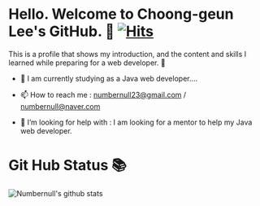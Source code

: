 # Hello. Welcome to Choong-geun Lee's GitHub. :rocket: [![Hits](https://hits.seeyoufarm.com/api/count/incr/badge.svg?url=https%3A%2F%2Fgithub.com%2Fnumbernull%2Fhit-counter&count_bg=%2379C83D&title_bg=%23A80D0D&icon=&icon_color=%23E7E7E7&title=hits&edge_flat=false)](https://hits.seeyoufarm.com)

This is a profile that shows my introduction, and the content and skills I learned while preparing for a web developer. :ghost:

<!--
**Numbernull/Numbernull** is a ✨ _special_ ✨ repository because its `README.md` (this file) appears on your GitHub profile.

Here are some ideas to get you started:

- 🔭 I’m currently working on ...
- 🌱 I’m currently learning ...
- 👯 I’m looking to collaborate on ...
- 🤔 I’m looking for help with ...
- 💬 Ask me about ...
- 📫 How to reach me: ...
- 😄 Pronouns: ...
- ⚡ Fun fact: ...
--> 

- 🌱 I am currently studying as a Java web developer....

- 📫 How to reach me : numbernull23@gmail.com / numbernull@naver.com

- 🤔 I’m looking for help with : I am looking for a mentor to help my Java web developer.

# Git Hub Status :books:

![Numbernull's github stats](https://github-readme-stats.vercel.app/api?username=Numbernull&show_icons=true)



